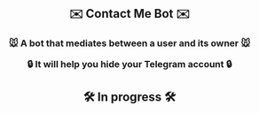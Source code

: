 <h2 align="center">✉️ Contact Me Bot ✉️</h2>
<h3 align="center">
  <p>🐭 A bot that mediates between a user and its owner 🐭</p>
  <p>🔒 It will help you hide your Telegram account 🔒</p>
</h3>
<h2 align="center">🛠 In progress 🛠</h2>

